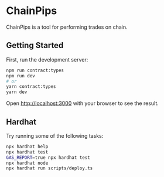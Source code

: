 # ChainPips

ChainPips is a tool for performing trades on chain.

## Getting Started

First, run the development server:

```bash
npm run contract:types
npm run dev
# or
yarn contract:types
yarn dev
```

Open [http://localhost:3000](http://localhost:3000) with your browser to see the result.

## Hardhat

Try running some of the following tasks:

```bash
npx hardhat help
npx hardhat test
GAS_REPORT=true npx hardhat test
npx hardhat node
npx hardhat run scripts/deploy.ts
```